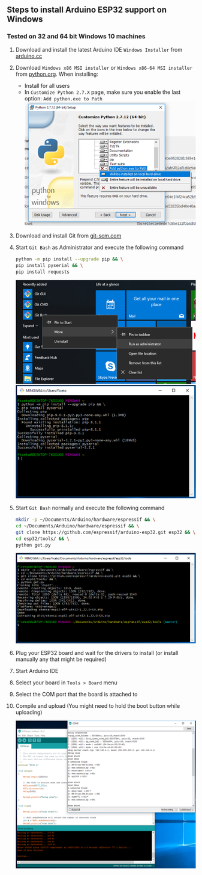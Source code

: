 ## Steps to install Arduino ESP32 support on Windows
### Tested on 32 and 64 bit Windows 10 machines

1. Download and install the latest Arduino IDE ```Windows Installer``` from [arduino.cc](https://www.arduino.cc/en/Main/Software)
2. Download ```Windows x86 MSI installer``` or ```Windows x86-64 MSI installer``` from [python.org](https://www.python.org/downloads/release/python-2712/). When installing:
    - Install for all users
    - In ```Customize Python 2.7.X``` page, make sure you enable the last option: ```Add python.exe to Path```
        ![Python](python-install.png)
3. Download and install Git from [git-scm.com](https://git-scm.com/download/win)
4. Start ```Git Bash``` as Administrator and execute the following command

    ```bash
    python -m pip install --upgrade pip && \
    pip install pyserial && \
    pip install requests
    ```
    ![Git Bash As Admin](gitbash-admin-start.png)
    ![Git Bash Admin CMD](gitbash-admin.png)
5. Start ```Git Bash``` normally and execute the following command

    ```bash
    mkdir -p ~/Documents/Arduino/hardware/espressif && \
    cd ~/Documents/Arduino/hardware/espressif && \
    git clone https://github.com/espressif/arduino-esp32.git esp32 && \
    cd esp32/tools/ && \
    python get.py
    ```
    ![Git Bash User CMD](gitbash-user.png)
6. Plug your ESP32 board and wait for the drivers to install (or install manually any that might be required)
7. Start Arduino IDE
8. Select your board in ```Tools > Board``` menu
9. Select the COM port that the board is attached to
10. Compile and upload (You might need to hold the boot button while uploading)

    ![Arduino IDE Example](arduino-ide.png)
